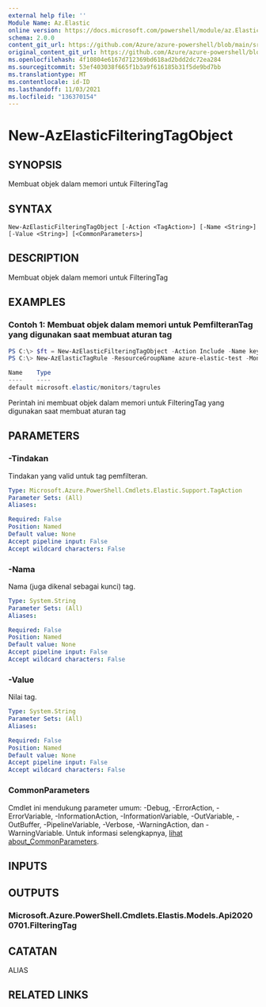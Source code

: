 ```yaml
---
external help file: ''
Module Name: Az.Elastic
online version: https://docs.microsoft.com/powershell/module/az.Elastic/new-AzElasticFilteringTagObject
schema: 2.0.0
content_git_url: https://github.com/Azure/azure-powershell/blob/main/src/Elastic/help/New-AzElasticFilteringTagObject.md
original_content_git_url: https://github.com/Azure/azure-powershell/blob/main/src/Elastic/help/New-AzElasticFilteringTagObject.md
ms.openlocfilehash: 4f10804e6167d712369bd618ad2bdd2dc72ea284
ms.sourcegitcommit: 53ef403038f665f1b3a9f616185b31f5de9bd7bb
ms.translationtype: MT
ms.contentlocale: id-ID
ms.lasthandoff: 11/03/2021
ms.locfileid: "136370154"
---
```

# New-AzElasticFilteringTagObject

## SYNOPSIS
Membuat objek dalam memori untuk FilteringTag

## SYNTAX

```
New-AzElasticFilteringTagObject [-Action <TagAction>] [-Name <String>] [-Value <String>] [<CommonParameters>]
```

## DESCRIPTION
Membuat objek dalam memori untuk FilteringTag

## EXAMPLES

### Contoh 1: Membuat objek dalam memori untuk PemfilteranTag yang digunakan saat membuat aturan tag
```powershell
PS C:\> $ft = New-AzElasticFilteringTagObject -Action Include -Name key -Value '1'
PS C:\> New-AzElasticTagRule -ResourceGroupName azure-elastic-test -MonitorName elastic-pwsh02 -LogRuleFilteringTag $ft

Name    Type
----    ----
default microsoft.elastic/monitors/tagrules
```

Perintah ini membuat objek dalam memori untuk FilteringTag yang digunakan saat membuat aturan tag

## PARAMETERS

### -Tindakan
Tindakan yang valid untuk tag pemfilteran.

```yaml
Type: Microsoft.Azure.PowerShell.Cmdlets.Elastic.Support.TagAction
Parameter Sets: (All)
Aliases:

Required: False
Position: Named
Default value: None
Accept pipeline input: False
Accept wildcard characters: False
```

### -Nama
Nama (juga dikenal sebagai kunci) tag.

```yaml
Type: System.String
Parameter Sets: (All)
Aliases:

Required: False
Position: Named
Default value: None
Accept pipeline input: False
Accept wildcard characters: False
```

### -Value
Nilai tag.

```yaml
Type: System.String
Parameter Sets: (All)
Aliases:

Required: False
Position: Named
Default value: None
Accept pipeline input: False
Accept wildcard characters: False
```

### CommonParameters
Cmdlet ini mendukung parameter umum: -Debug, -ErrorAction, -ErrorVariable, -InformationAction, -InformationVariable, -OutVariable, -OutBuffer, -PipelineVariable, -Verbose, -WarningAction, dan -WarningVariable. Untuk informasi selengkapnya, [lihat about_CommonParameters](http://go.microsoft.com/fwlink/?LinkID=113216).

## INPUTS

## OUTPUTS

### Microsoft.Azure.PowerShell.Cmdlets.Elastis.Models.Api20200701.FilteringTag

## CATATAN

ALIAS

## RELATED LINKS

